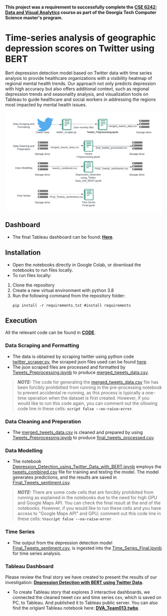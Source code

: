#### This project was a requirement to successfully complete the **[CSE 6242: Data and Visual Analytics](https://omscs.gatech.edu/cse-6242-data-visual-analytics)** course as part of the Georgia Tech Computer Science master's program.

# Time-series analysis of geographic depression scores on Twitter using BERT
Bert depression detection model based on Twitter data with time series analysis to provide healthcare organizations with a visibility heatmap of regional mental health trends. Our approach not only predicts depression with high accuracy but also offers additional context, such as regional depression
trends and seasonality analysis, and visualization tools on Tableau to guide healthcare and social workers in addressing the regions most impacted by mental health issues.

![Hige Level Overview](HighLevelOverview.png)

## Dashboard
- The final Tableau dashboard can be found: **[Here](https://public.tableau.com/views/DVA_Team013/DVAProject?:language=en-US&publish=yes&:display_count=n&:origin=viz_share_link)**.
## Installation

- Open the notebooks directly in Google Colab, or download the notebooks to run files locally.
- To run files locally:
1. Clone the repository
2. Create a new virtual environment with python 3.8
3. Run the following command from the repository folder:
    ```shell
    pip install -r requirements.txt #install requirements
    ```

## Execution
All the relevant code can be found in **[CODE](CODE)**.

### Data Scraping and Formatting
- The data is obtained by scraping twitter using python code [twitter_scraper.py](CODE/Scraper/twitter_scraper.py), the scraped json files used can be found [here](https://drive.google.com/drive/folders/1WDUZdUZPyZoVOnWSfK79BjPa9gcAz_Wo?usp=sharing).
- The json scraped files are processed and formatted by [Tweets_Preprocessing.ipynb](CODE/Data%20Collection%20and%20Preprocessing/Tweets_Preprocessing.ipynb) to produce [merged_tweets_data.csv](https://drive.google.com/file/d/1HaNdCDpshtBqBXOzBucFu7rzusmUi_rW/view?usp=sharing).

> **_NOTE:_** The code for generating the [merged_tweets_data.csv](https://drive.google.com/file/d/1HaNdCDpshtBqBXOzBucFu7rzusmUi_rW/view?usp=sharing) file has been forcibly prohibitted from running in the pre-processing notebook to prevent accidental re-running, as this process is typically a one-time operation when the dataset is first created. However, if you would like to run this code again, you can comment out the ollowing code line in these cells: **`script false --no-raise-error`**.


### Data Cleaning and Preperation
- The [merged_tweets_data.csv](https://drive.google.com/file/d/1HaNdCDpshtBqBXOzBucFu7rzusmUi_rW/view?usp=sharing) is cleaned and prepared by using [Tweets_Preprocessing.ipynb](CODE/Data%20Collection%20and%20Preprocessing/Tweets_Preprocessing.ipynb) to produce [final_tweets_processed.csv](https://drive.google.com/file/d/1s3fXnHjKivPfSLLARmU_bl7xB6oFKZuI/view?usp=share_link).

### Data Modelling
- The notebook [Depression_Detection_using_Twitter_Data_with_BERT.ipynb](CODE/Data%20Modelling/Depression_Detection_using_Twitter_Data_with_BERT.ipynb) employs the [tweets_combined.csv](https://drive.google.com/file/d/1gzrdgIpHn2bxE2u5BZHFlohC8sNrB6XH/view?usp=share_link) file for training and testing the model. The model generates predictions, and the results are saved in [Final_Tweets_sentiment.csv](https://drive.google.com/file/d/1ZKV3_bLhAYYY42GXaq46CbWPI_RDoeou/view?usp=sharing).

> **_NOTE:_** There are some code cells that are forcibly prohibited from running as explained in the notebooks due to the need for high GPU and Google Maps API. You can check the final result at the end of the notebooks. However, if you would like to run these cells and you have access to "Google Maps API" and GPU; comment out this code line in these cells: **`%%script false --no-raise-error`**.


### Time Series
- The output from the depression detection model [Final_Tweets_sentiment.csv](https://drive.google.com/file/d/1ZKV3_bLhAYYY42GXaq46CbWPI_RDoeou/view?usp=sharing), is ingested into the [Time_Series_Final.ipynb](CODE/Time%20Series/Time_Series_Final.ipynb) for time series analysis.

### Tableau Dashboard
Please review the final story we have created to present the results of our investigation: **[Depression Detection with BERT using Twitter Data](https://public.tableau.com/views/DVA_Team013/DVAProject?:language=en-US&publish=yes&:display_count=n&:origin=viz_share_link)**.

- To create Tableau story that explores 3 interactive dashboards, we connected the cleaned tweet csv and time series csv, which is saved on PC, to Tableau. And published it to Tableau public server. You can also find the origianl Tableau notebook here: **[DVA_Team013.twbx](https://github.gatech.edu/rmennigke3/CSE6242Project/raw/main/CODE/Data%20Visualization/DVA_Team013.twbx)**.
